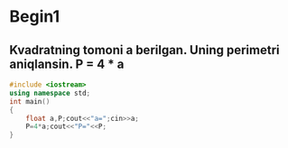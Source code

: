 # Begin1
## Kvadratning tomoni a berilgan. Uning perimetri aniqlansin. P = 4 * a
```cpp
#include <iostream>
using namespace std;
int main()
{
	float a,P;cout<<"a=";cin>>a;
	P=4*a;cout<<"P="<<P;
}
```
